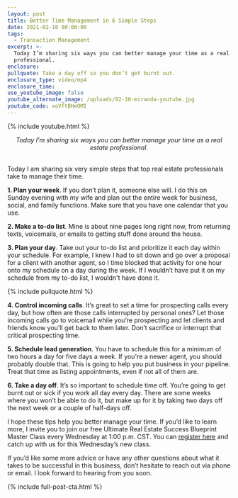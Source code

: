 ```yaml
---
layout: post
title: Better Time Management in 6 Simple Steps
date: 2021-02-10 00:00:00
tags:
  - Transaction Management
excerpt: >-
  Today I’m sharing six ways you can better manage your time as a real estate
  professional.
enclosure:
pullquote: Take a day off so you don’t get burnt out.
enclosure_type: video/mp4
enclosure_time:
use_youtube_image: false
youtube_alternate_image: /uploads/02-10-miranda-youtube.jpg
youtube_code: xoVftBHeOMI
---
```


{% include youtube.html %}

<center><em>Today I&rsquo;m sharing six ways you can better manage your time as a real estate professional.</em></center>

<br>Today I am sharing six very simple steps that top real estate professionals take to manage their time.

**1\. Plan your week**. If you don’t plan it, someone else will. I do this on Sunday evening with my wife and plan out the entire week for business, social, and family functions. Make sure that you have one calendar that you use.

**2\. Make a to-do list**. Mine is about nine pages long right now, from returning texts, voicemails, or emails to getting stuff done around the house.

**3\. Plan your day**. Take out your to-do list and prioritize it each day within your schedule. For example, I knew I had to sit down and go over a proposal for a client with another agent, so I time blocked that activity for one hour onto my schedule on a day during the week. If I wouldn’t have put it on my schedule from my to-do list, I wouldn't have done it.

{% include pullquote.html %}

**4\. Control incoming calls**. It’s great to set a time for prospecting calls every day, but how often are those calls interrupted by personal ones? Let those incoming calls go to voicemail while you’re prospecting and let clients and friends know you’ll get back to them later. Don’t sacrifice or interrupt that critical prospecting time.

**5\. Schedule lead generation**. You have to schedule this for a minimum of two hours a day for five days a week. If you're a newer agent, you should probably double that. This is going to help you put business in your pipeline. Treat that time as listing appointments, even if not all of them are.

**6\. Take a day off**. It’s so important to schedule time off. You’re going to get burnt out or sick if you work all day every day. There are some weeks where you won’t be able to do it, but make up for it by taking two days off the next week or a couple of half-days off.

I hope these tips help you better manage your time. If you’d like to learn more, I invite you to join our free Ultimate Real Estate Success Blueprint Master Class every Wednesday at 1:00 p.m. CST. You can <u><a target="_blank" rel="noopener" href="http://www.blueprintclassroom.com">register here</a></u> and catch up with us for this Wednesday’s new class.

If you’d like some more advice or have any other questions about what it takes to be successful in this business, don’t hesitate to reach out via phone or email. I look forward to hearing from you soon.

{% include full-post-cta.html %}
